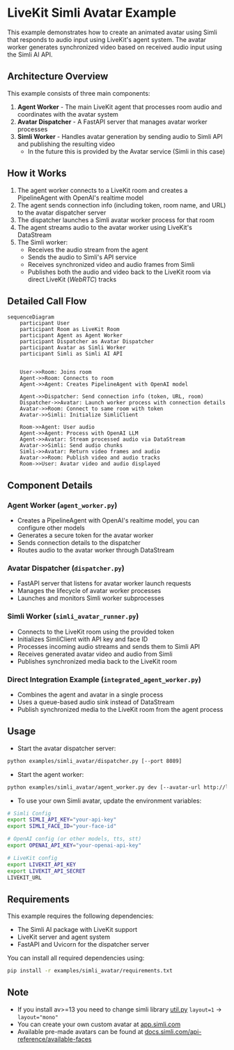 # LiveKit Simli Avatar Example

This example demonstrates how to create an animated avatar using Simli that responds to audio input using LiveKit's agent system. The avatar worker generates synchronized video based on received audio input using the Simli AI API.

## Architecture Overview

This example consists of three main components:

1. **Agent Worker** - The main LiveKit agent that processes room audio and coordinates with the avatar system
2. **Avatar Dispatcher** - A FastAPI server that manages avatar worker processes
3. **Simli Worker** - Handles avatar generation by sending audio to Simli API and publishing the resulting video
	* In the future this is provided by the Avatar service (Simli in this case)

## How it Works

1. The agent worker connects to a LiveKit room and creates a PipelineAgent with OpenAI's realtime model
2. The agent sends connection info (including token, room name, and URL) to the avatar dispatcher server
3. The dispatcher launches a Simli avatar worker process for that room
4. The agent streams audio to the avatar worker using LiveKit's DataStream
5. The Simli worker:
   - Receives the audio stream from the agent
   - Sends the audio to Simli's API service
   - Receives synchronized video and audio frames from Simli
   - Publishes both the audio and video back to the LiveKit room via direct LiveKit (*WebRTC*) tracks

## Detailed Call Flow

```mermaid
sequenceDiagram
    participant User
    participant Room as LiveKit Room
    participant Agent as Agent Worker
    participant Dispatcher as Avatar Dispatcher
    participant Avatar as Simli Worker
    participant Simli as Simli AI API
  

    User->>Room: Joins room
    Agent->>Room: Connects to room
    Agent->>Agent: Creates PipelineAgent with OpenAI model
    
    Agent->>Dispatcher: Send connection info (token, URL, room)
    Dispatcher->>Avatar: Launch worker process with connection details
    Avatar->>Room: Connect to same room with token
    Avatar->>Simli: Initialize SimliClient
    
    Room->>Agent: User audio
    Agent->>Agent: Process with OpenAI LLM
    Agent->>Avatar: Stream processed audio via DataStream
    Avatar->>Simli: Send audio chunks
    Simli->>Avatar: Return video frames and audio
    Avatar->>Room: Publish video and audio tracks
    Room->>User: Avatar video and audio displayed
```

## Component Details

### Agent Worker (`agent_worker.py`)
- Creates a PipelineAgent with OpenAI's realtime model, you can configure other models
- Generates a secure token for the avatar worker
- Sends connection details to the dispatcher
- Routes audio to the avatar worker through DataStream

### Avatar Dispatcher (`dispatcher.py`)
- FastAPI server that listens for avatar worker launch requests
- Manages the lifecycle of avatar worker processes
- Launches and monitors Simli worker subprocesses

### Simli Worker (`simli_avatar_runner.py`)
- Connects to the LiveKit room using the provided token
- Initializes SimliClient with API key and face ID
- Processes incoming audio streams and sends them to Simli API
- Receives generated avatar video and audio from Simli
- Publishes synchronized media back to the LiveKit room

### Direct Integration Example (`integrated_agent_worker.py`)
- Combines the agent and avatar in a single process
- Uses a queue-based audio sink instead of DataStream
- Publish synchronized media to the LiveKit room from the agent process


## Usage

* Start the avatar dispatcher server:
```bash
python examples/simli_avatar/dispatcher.py [--port 8089]
```

* Start the agent worker:

```bash
python examples/simli_avatar/agent_worker.py dev [--avatar-url http://localhost:8089/launch]
```

* To use your own Simli avatar, update the environment variables:

```bash
# Simli Config
export SIMLI_API_KEY="your-api-key"
export SIMLI_FACE_ID="your-face-id"

# OpenAI config (or other models, tts, stt)
export OPENAI_API_KEY="your-openai-api-key"

# LiveKit config
export LIVEKIT_API_KEY
export LIVEKIT_API_SECRET
LIVEKIT_URL
```

## Requirements

This example requires the following dependencies:
- The Simli AI package with LiveKit support
- LiveKit server and agent system
- FastAPI and Uvicorn for the dispatcher server

You can install all required dependencies using:

```bash
pip install -r examples/simli_avatar/requirements.txt
```

## Note 

* If you install av>=13 you need to change simli library [util.py](https://github.com/simliai/simli-client-py/blob/master/simli/utils.py#L6) `layout=1` -> `layout="mono"`
* You can create your own custom avatar at [app.simli.com](https://app.simli.com)
* Available pre-made avatars can be found at [docs.simli.com/api-reference/available-faces](https://docs.simli.com/api-reference/available-faces) 